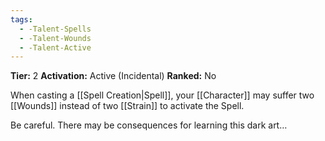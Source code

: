```yaml
---
tags:
  - -Talent-Spells
  - -Talent-Wounds
  - -Talent-Active
---
```

**Tier:** 2
**Activation:** Active (Incidental)
**Ranked:** No

When casting a [[Spell Creation|Spell]], your [[Character]] may suffer two [[Wounds]] instead of two [[Strain]] to activate the Spell.

Be careful. There may be consequences for learning this dark art…